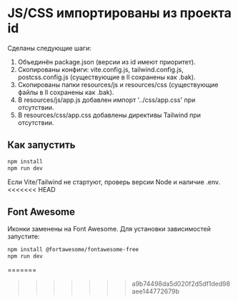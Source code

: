 # JS/CSS импортированы из проекта id

Сделаны следующие шаги:
1. Объединён package.json (версии из id имеют приоритет).
2. Скопированы конфиги: vite.config.js, tailwind.config.js, postcss.config.js (существующие в ll сохранены как .bak).
3. Скопированы папки resources/js и resources/css (существующие файлы в ll сохранены как .bak).
4. В resources/js/app.js добавлен импорт '../css/app.css' при отсутствии.
5. В resources/css/app.css добавлены директивы Tailwind при отсутствии.

## Как запустить
```bash
npm install
npm run dev
```
Если Vite/Tailwind не стартуют, проверь версии Node и наличие .env.
<<<<<<< HEAD

## Font Awesome
Иконки заменены на Font Awesome.
Для установки зависимостей запустите:
```bash
npm install @fortawesome/fontawesome-free
npm run dev
```
=======
>>>>>>> a9b74498da5d020f2d5df1ded98aee144772679b
